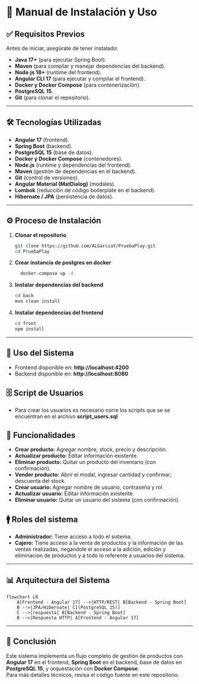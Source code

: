 # 📘 Manual de Instalación y Uso

## ✅ Requisitos Previos
Antes de iniciar, asegúrate de tener instalado:

- **Java 17+** (para ejecutar Spring Boot).
- **Maven** (para compilar y manejar dependencias del backend).
- **Node.js 18+** (runtime del frontend).
- **Angular CLI 17** (para ejecutar y compilar el frontend).
- **Docker y Docker Compose** (para contenerización).
- **PostgreSQL 15**.
- **Git** (para clonar el repositorio).

---

## 🛠️ Tecnologías Utilizadas
- **Angular 17** (frontend).
- **Spring Boot** (backend).
- **PostgreSQL 15** (base de datos).
- **Docker y Docker Compose** (contenedores).
- **Node.js** (runtime y dependencias del frontend).
- **Maven** (gestión de dependencias en el backend).
- **Git** (control de versiones).
- **Angular Material (MatDialog)** (modales).
- **Lombok** (reducción de código boilerplate en el backend).
- **Hibernate / JPA** (persistencia de datos).

---

## ⚙️ Proceso de Instalación

1. **Clonar el repositorio**
   ```bash
   git clone https://github.com/ALGarciaY/PruebaPlay.git
   cd PruebaPlay
   ```

2. **Crear instancia de postgres en docker**
   ```bash
     docker-compose up -d 
   ```

3. **Instalar dependencias del backend**
   ```bash
   cd back
   mvn clean install
   ```

4. **Instalar dependencias del frontend**
   ```bash
   cd front
   npm install
   ```



---

## 🚀 Uso del Sistema

- Frontend disponible en: **http://localhost:4200**  
- Backend disponible en: **http://localhost:8080**

## 🗄️ Script de Usuarios

- Para  crear los usuarios es necesario corre los scripts que se se encuentran en el archivo **script_users.sql**

## 🔑 Funcionalidades

- **Crear producto:** Agregar nombre, stock, precio y descripción.  
- **Actualizar producto:** Editar información existente.  
- **Eliminar producto:** Quitar un producto del inventario (con confirmación).  
- **Vender producto:** Abrir el modal, ingresar cantidad y confirmar; descuenta del stock.
- **Crear usuario:** Agregar nombre de usuario, contraseña y rol
- **Actualizar usuario:** Editar información existente.  
- **Eliminar usuario:** Quitar un usuario del sistema (con confirmación).

## 🚹 Roles del sistema

- **Administrador:** Tiene acceso a todo el sistema.
- **Cajero:** Tiene acceso a la venta de productos y la información de las ventas realizadas, negandole el acceso a la adición, edición y eliminacion de productos y a todo lo referente a usuarios del sistema.

---

## 📊 Arquitectura del Sistema

```mermaid
flowchart LR
    A[Frontend - Angular 17] -->|HTTP/REST| B[Backend - Spring Boot]
    B -->|JPA/Hibernate| C[(PostgreSQL 15)]
    C -->|respuesta| B[Backend - Spring Boot]
    B -->|Respuesta HTTP| A[Frontend - Angular 17]
```

---

## 📌 Conclusión
Este sistema implementa un flujo completo de gestión de productos con **Angular 17** en el frontend, **Spring Boot** en el backend, base de datos en **PostgreSQL 15**, y orquestación con **Docker Compose**.  
Para más detalles técnicos, revisa el código fuente en este repositorio.

